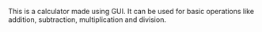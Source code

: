 This is a calculator made using GUI. It can be used for basic operations like addition, subtraction, multiplication and division.
